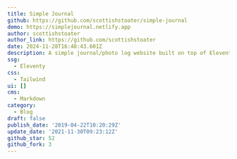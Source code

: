 ```yaml
---
title: Simple Journal
github: https://github.com/scottishstoater/simple-journal
demo: https://simplejournal.netlify.app
author: scottishstoater
author_link: https://github.com/scottishstoater
date: 2024-11-28T16:48:43.601Z
description: A simple journal/photo log website built on top of Eleventy (11ty).
ssg:
  - Eleventy
css:
  - Tailwind
ui: []
cms:
  - Markdown
category:
  - Blog
draft: false
publish_date: '2019-04-22T10:20:29Z'
update_date: '2021-11-30T09:23:12Z'
github_star: 52
github_fork: 3
---
```

